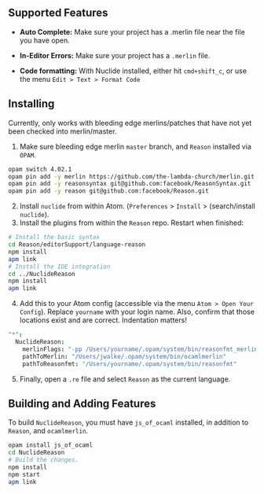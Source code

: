 Supported Features
------------------

- __Auto Complete:__ Make sure your project has a .merlin file near the file you have open.

- __In-Editor Errors:__ Make sure your project has a `.merlin` file.

- __Code formatting:__ With Nuclide installed, either hit `cmd+shift_c`, or use the menu `Edit > Text > Format Code`

Installing
------------------

Currently, only works with bleeding edge merlins/patches that have not
yet been checked into merlin/master.

1. Make sure bleeding edge merlin `master` branch, and `Reason` installed via `OPAM`.
  ```sh
  opam switch 4.02.1
  opam pin add -y merlin https://github.com/the-lambda-church/merlin.git
  opam pin add -y reasonsyntax git@github.com:facebook/ReasonSyntax.git
  opam pin add -y reason git@github.com:facebook/Reason.git

  ```
2. Install `nuclide` from within Atom. (`Preferences` > `Install` > (search/install `nuclide`).
3. Install the plugins from within the `Reason` repo. Restart when finished:
```sh
# Install the basic syntax
cd Reason/editorSupport/language-reason
npm install
apm link
# Install the IDE integration
cd ../NuclideReason
npm install
apm link
```

4. Add this to your Atom config (accessible via the menu `Atom > Open Your Config`). Replace `yourname` with your login name. Also, confirm that those locations exist and are correct. Indentation matters!
```cson
"*":
  NuclideReason:
    merlinFlags: "-pp /Users/yourname/.opam/system/bin/reasonfmt_merlin"
    pathToMerlin: "/Users/jwalke/.opam/system/bin/ocamlmerlin"
    pathToReasonfmt: "/Users/yourname/.opam/system/bin/reasonfmt"
```

5. Finally, open a `.re` file and select `Reason` as the current language.

Building and Adding Features
------------------
To build `NuclideReason`, you must have `js_of_ocaml` installed, in addition to `Reason`, and `ocamlmerlin`.
```sh
opam install js_of_ocaml
cd NuclideReason
# Build the changes.
npm install
npm start
apm link
```
